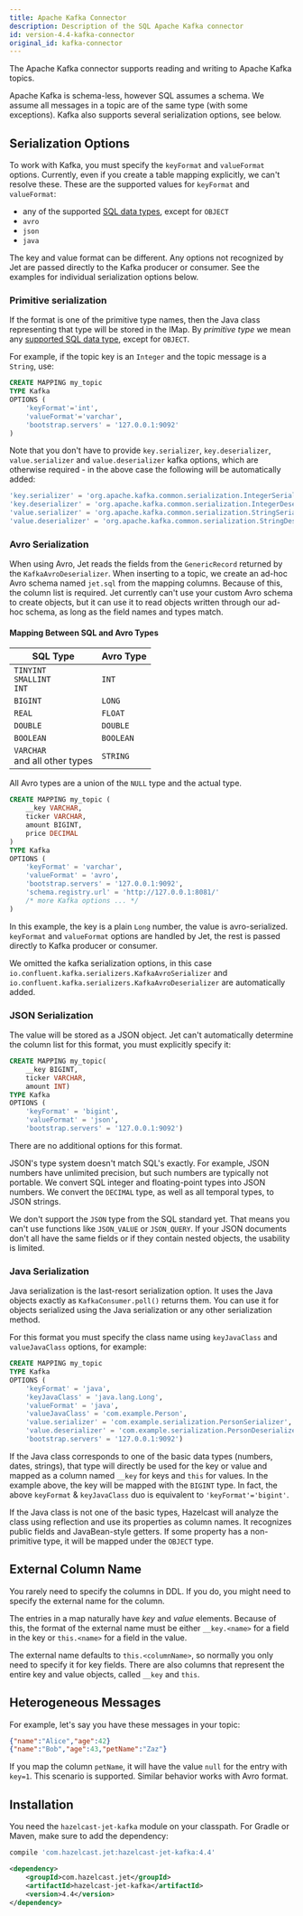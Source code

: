 ```yaml
---
title: Apache Kafka Connector
description: Description of the SQL Apache Kafka connector
id: version-4.4-kafka-connector
original_id: kafka-connector
---
```


The Apache Kafka connector supports reading and writing to Apache Kafka
topics.

Apache Kafka is schema-less, however SQL assumes a schema. We assume all
messages in a topic are of the same type (with some exceptions). Kafka
also supports several serialization options, see below.

## Serialization Options

To work with Kafka, you must specify the `keyFormat` and `valueFormat`
options. Currently, even if you create a table mapping explicitly, we
can't resolve these. These are the supported values for `keyFormat` and
`valueFormat`:

* any of the supported [SQL data
  types](https://docs.hazelcast.org/docs/4.1.1/manual/html-single/index.html#data-types),
  except for `OBJECT`
* `avro`
* `json`
* `java`

The key and value format can be different. Any options not recognized by
Jet are passed directly to the Kafka producer or consumer. See the
examples for individual serialization options below.

### Primitive serialization

If the format is one of the primitive type names, then the Java class
representing that type will be stored in the IMap. By _primitive type_
we mean any [supported SQL data
type](https://docs.hazelcast.org/docs/4.1.1/manual/html-single/index.html#data-types),
except for `OBJECT`.

For example, if the topic key is an `Integer` and the topic message is a
`String`, use:

```sql
CREATE MAPPING my_topic
TYPE Kafka
OPTIONS (
    'keyFormat'='int',
    'valueFormat'='varchar',
    'bootstrap.servers' = '127.0.0.1:9092'
)
```

Note that you don't have to provide `key.serializer`,
`key.deserializer`, `value.serializer` and `value.deserializer` kafka
options, which are otherwise required - in the above case the following
will be automatically added:

```sql
'key.serializer' = 'org.apache.kafka.common.serialization.IntegerSerializer',
'key.deserializer' = 'org.apache.kafka.common.serialization.IntegerDeserializer',
'value.serializer' = 'org.apache.kafka.common.serialization.StringSerializer',
'value.deserializer' = 'org.apache.kafka.common.serialization.StringDeserializer'
```

### Avro Serialization

When using Avro, Jet reads the fields from the `GenericRecord` returned
by the `KafkaAvroDeserializer`. When inserting to a topic, we create an
ad-hoc Avro schema named `jet.sql` from the mapping columns. Because of
this, the column list is required. Jet currently can't use your custom
Avro schema to create objects, but it can use it to read objects written
through our ad-hoc schema, as long as the field names and types match.

#### Mapping Between SQL and Avro Types

| SQL Type | Avro Type |
| - | - |
| `TINYINT`<br/>`SMALLINT`<br/>`INT` | `INT` |
| `BIGINT` | `LONG` |
| `REAL` | `FLOAT` |
| `DOUBLE` | `DOUBLE` |
| `BOOLEAN` | `BOOLEAN` |
| `VARCHAR`<br/>and all other types | `STRING` |

All Avro types are a union of the `NULL` type and the actual type.

```sql
CREATE MAPPING my_topic (
    __key VARCHAR,
    ticker VARCHAR,
    amount BIGINT,
    price DECIMAL
)
TYPE Kafka
OPTIONS (
    'keyFormat' = 'varchar',
    'valueFormat' = 'avro',
    'bootstrap.servers' = '127.0.0.1:9092',
    'schema.registry.url' = 'http://127.0.0.1:8081/'
    /* more Kafka options ... */
)
```

In this example, the key is a plain `Long` number, the value is
avro-serialized. `keyFormat` and `valueFormat` options are handled by
Jet, the rest is passed directly to Kafka producer or consumer.

We omitted the kafka serialization options, in this case
`io.confluent.kafka.serializers.KafkaAvroSerializer` and
`io.confluent.kafka.serializers.KafkaAvroDeserializer` are automatically
added.

### JSON Serialization

The value will be stored as a JSON object. Jet can't automatically
determine the column list for this format, you must explicitly specify
it:

```sql
CREATE MAPPING my_topic(
    __key BIGINT,
    ticker VARCHAR,
    amount INT)
TYPE Kafka
OPTIONS (
    'keyFormat' = 'bigint',
    'valueFormat' = 'json',
    'bootstrap.servers' = '127.0.0.1:9092')
```

There are no additional options for this format.

JSON's type system doesn't match SQL's exactly. For example, JSON
numbers have unlimited precision, but such numbers are typically not
portable. We convert SQL integer and floating-point types into JSON
numbers. We convert the `DECIMAL` type, as well as all temporal types,
to JSON strings.

We don't support the `JSON` type from the SQL standard yet. That means
you can't use functions like `JSON_VALUE` or `JSON_QUERY`. If your JSON
documents don't all have the same fields or if they contain nested
objects, the usability is limited.

### Java Serialization

Java serialization is the last-resort serialization option. It uses the
Java objects exactly as `KafkaConsumer.poll()` returns them. You can use
it for objects serialized using the Java serialization or any other
serialization method.

For this format you must specify the class name using `keyJavaClass` and
`valueJavaClass` options, for example:

```sql
CREATE MAPPING my_topic
TYPE Kafka
OPTIONS (
    'keyFormat' = 'java',
    'keyJavaClass' = 'java.lang.Long',
    'valueFormat' = 'java',
    'valueJavaClass' = 'com.example.Person',
    'value.serializer' = 'com.example.serialization.PersonSerializer',
    'value.deserializer' = 'com.example.serialization.PersonDeserializer',
    'bootstrap.servers' = '127.0.0.1:9092')
```

If the Java class corresponds to one of the basic data types (numbers,
dates, strings), that type will directly be used for the key or value
and mapped as a column named `__key` for keys and `this` for values. In
the example above, the key will be mapped with the `BIGINT` type. In
fact, the above `keyFormat` & `keyJavaClass` duo is equivalent to
`'keyFormat'='bigint'`.

If the Java class is not one of the basic types, Hazelcast will analyze
the class using reflection and use its properties as column names. It
recognizes public fields and JavaBean-style getters. If some property
has a non-primitive type, it will be mapped under the `OBJECT` type.

## External Column Name

You rarely need to specify the columns in DDL. If you do, you might need
to specify the external name for the column.

The entries in a map naturally have _key_ and _value_ elements. Because
of this, the format of the external name must be either `__key.<name>`
for a field in the key or `this.<name>` for a field in the value.

The external name defaults to `this.<columnName>`, so normally you only
need to specify it for key fields. There are also columns that represent
the entire key and value objects, called `__key` and `this`.

## Heterogeneous Messages

For example, let's say you have these messages in your topic:

```json
{"name":"Alice","age":42}
{"name":"Bob","age":43,"petName":"Zaz"}
```

If you map the column `petName`, it will have the value `null` for the
entry with `key=1`. This scenario is supported. Similar behavior works
with Avro format.

## Installation

You need the `hazelcast-jet-kafka` module on your classpath. For
Gradle or Maven, make sure to add the dependency:

<!--DOCUSAURUS_CODE_TABS-->

<!--Gradle-->

```groovy
compile 'com.hazelcast.jet:hazelcast-jet-kafka:4.4'
```

<!--Maven-->

```xml
<dependency>
    <groupId>com.hazelcast.jet</groupId>
    <artifactId>hazelcast-jet-kafka</artifactId>
    <version>4.4</version>
</dependency>
```

<!--END_DOCUSAURUS_CODE_TABS-->
